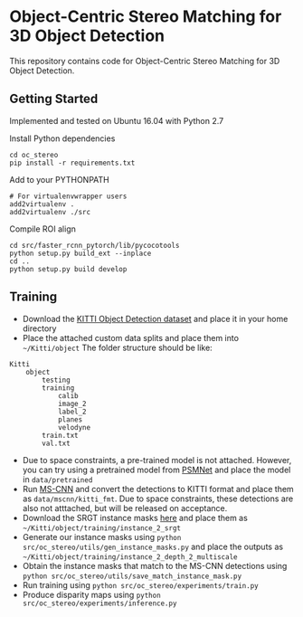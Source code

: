 # Object-Centric Stereo Matching for 3D Object Detection

This repository contains code for Object-Centric Stereo Matching for 3D Object Detection.

## Getting Started

Implemented and tested on Ubuntu 16.04 with Python 2.7

Install Python dependencies
```
cd oc_stereo
pip install -r requirements.txt
```
Add to your PYTHONPATH
```
# For virtualenvwrapper users
add2virtualenv .
add2virtualenv ./src
```
Compile ROI align
```
cd src/faster_rcnn_pytorch/lib/pycocotools
python setup.py build_ext --inplace
cd ..
python setup.py build develop
```

## Training
* Download the [KITTI Object Detection dataset](http://www.cvlibs.net/datasets/kitti/eval_object.php?obj_benchmark=3d) and place it in your home directory
* Place the attached custom data splits and place them into `~/Kitti/object`
The folder structure should be like:
```
Kitti
    object
        testing
        training
            calib
            image_2
            label_2
            planes
            velodyne
        train.txt
        val.txt
```
* Due to space constraints, a pre-trained model is not attached. However, you can try using 
a pretrained model from [PSMNet](https://github.com/JiaRenChang/PSMNet) and place the model in 
`data/pretrained`
* Run [MS-CNN](https://github.com/zhaoweicai/mscnn) and convert the detections to KITTI format 
and place them as `data/mscnn/kitti_fmt`. Due to space constraints, these detections are also not
 atttached, but will be released on acceptance.
* Download the SRGT instance masks [here](http://liangchiehchen.com/projects/beat_the_MTurkers.html) and place them as `~/Kitti/object/training/instance_2_srgt`
* Generate our instance masks using `python src/oc_stereo/utils/gen_instance_masks.py` and place the outputs as `~/Kitti/object/training/instance_2_depth_2_multiscale`
* Obtain the instance masks that match to the MS-CNN detections using 
`python src/oc_stereo/utils/save_match_instance_mask.py`
* Run training using `python src/oc_stereo/experiments/train.py`
* Produce disparity maps using `python src/oc_stereo/experiments/inference.py`